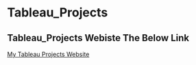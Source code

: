 # Tableau_Projects
## Tableau_Projects Webiste The Below Link 
[My Tableau Projects Website](https://public.tableau.com/app/profile/yousef.mohamed6642)
